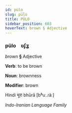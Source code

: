 ```yaml
---
id: pülo
slug: pülo
title: PÜLO
sidebar_position: 603
hoverText: brown § Adjective
---
```


### pülo&emsp;<span kind="abugida">ʋʄʓ</span>

*brown* **§** Adjective

**Verb**: to be brown

**Noun**: brownness

**Modifier**: brown

Hindi भूरा bhūrā [bʱuː.ɾäː]

*Indo-Iranian Language Family*